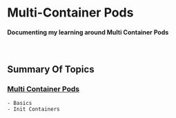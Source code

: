 # Multi-Container Pods
<h4>Documenting my learning around Multi Container Pods</h4>
<br>
<h2>Summary Of Topics</h2>

<h3>
    
[Multi Container Pods](https://github.com/EAS-Kalem/k8-learning/tree/main/Multi-Container%20Pods) 
</h3>


```
- Basics
- Init Containers
```
